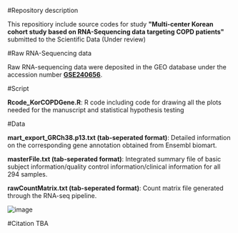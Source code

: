 #Repository description

This repositiory include source codes for study **"Multi-center Korean cohort study based on RNA-Sequencing data targeting COPD patients"** submitted to the Scientific Data (Under review) 

#Raw RNA-Sequencing data

Raw RNA-sequencing data were deposited in the GEO database under the accession number [**GSE240656**](https://www.ncbi.nlm.nih.gov/geo/query/acc.cgi?acc=GSE240656).

#Script

**Rcode_KorCOPDGene.R**: R code including code for drawing all the plots needed for the manuscript and statistical hypothesis testing

#Data

**mart_export_GRCh38.p13.txt (tab-seperated format)**: Detailed information on the corresponding gene annotation obtained from Ensembl biomart.

**masterFile.txt (tab-seperated format)**: Integrated summary file of basic subject information/quality control information/clinical information for all 294 samples.

**rawCountMatrix.txt (tab-seperated format)**: Count matrix file generated through the RNA-seq pipeline.


![image](https://github.com/ABCLabDB/KoreanCOPD/assets/145737797/5a7cfec0-389c-48ea-937d-051b77b452b1)


#Citation
TBA
